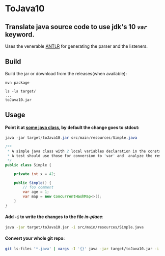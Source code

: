 # ToJava10

## Translate java source code to use jdk's 10 _`var`_ keyword.

Uses the venerable [ANTLR](www.antlr.org) for generating the parser and the listeners.

## Build
Build the jar or download from the releases(when available):
```
mvn package

ls -la target/
...
toJava10.jar
```

## Usage
#### Point it at [some java class](src/main/resources/Simple.java), by default the change goes to stdout:

```java
java -jar target/toJava10.jar src/main/resources/Simple.java

/**
 * A simple java class with 2 local variables declaration in the constructor.
 * A test should use those for conversion to 'var' and  analyze the result.
 */
public class Simple {

    private int x = 42;

    public Simple() {
        // foo comment
        var age = 1;
        var map = new ConcurrentHashMap<>();
    }
}
```

#### Add `-i` to write the changes to the file _*in-place*_:

```bash
java -jar target/toJava10.jar -i src/main/resources/Simple.java
```

#### Convert your whole git repo:

```bash
git ls-files '*.java' | xargs -I '{}' java -jar target/toJava10.jar -i '{}'
```
